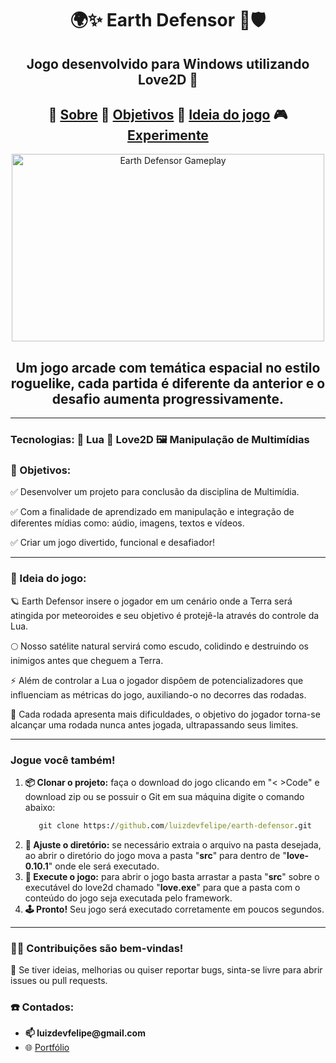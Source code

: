 <h1 align="center">🌍✨ Earth Defensor 🌙🛡️</h1>

<h2 align="center">Jogo desenvolvido para Windows utilizando Love2D 🚀</h2>

<h2 align="center">📘 <a href='#Sobre'>Sobre</a> 🎯 <a href='#objetivo'>Objetivos</a> 🧠 <a href='#ideia'>Ideia do jogo</a> 🎮 <a href='#Experimente'>Experimente</a></h2>

<p align="center">
 <img width="500" height="300" src="https://github.com/user-attachments/assets/f0b38742-8cd1-49a1-b6d8-509b6d4588df" alt="Earth Defensor Gameplay">
</p>

<h2 id='Sobre' align="center">Um jogo arcade com temática espacial no estilo roguelike, cada partida é diferente da anterior e o desafio aumenta progressivamente.</h2>

<hr>
<h3>Tecnologias: 📜 Lua 💖 Love2D 🖼️ Manipulação de Multimídias </h3>
 
<h3 id='objetivo'>🎯 Objetivos:</h3>
<p> ✅ Desenvolver um projeto para conclusão da disciplina de Multimídia.</p> 
<p> ✅ Com a finalidade de aprendizado em manipulação e integração de diferentes mídias como: aúdio, imagens, textos e vídeos.</p> 
<p> ✅ Criar um jogo divertido, funcional e desafiador! </p>

<hr>
<h3 id='ideia'>🧠 Ideia do jogo:</h3>
<p>🪐 Earth Defensor insere o jogador em um cenário onde a Terra será atingida por meteoroides e seu objetivo é protejê-la através do controle da Lua.</p>
<p>🌕 Nosso satélite natural servirá como escudo, colidindo e destruindo os inimigos antes que cheguem a Terra.</p>
<p>⚡ Além de controlar a Lua o jogador dispôem de potencializadores que influenciam as métricas do jogo, auxiliando-o no decorres das rodadas.</p>
<p>🎯 Cada rodada apresenta mais dificuldades, o objetivo do jogador torna-se alcançar uma rodada nunca antes jogada, ultrapassando seus limites.</p>

<hr>
<h3 id='Experimente'>Jogue você também!</h3>
<ol>
  <li><strong>📦 Clonar o projeto:</strong> faça o download do jogo clicando em "< >Code" e download zip ou se possuir o Git em sua máquina digite o comando abaixo:</li>
   
   ```cmd
      git clone https://github.com/luizdevfelipe/earth-defensor.git
   ```

   <li><strong>📁 Ajuste o diretório:</strong> se necessário extraia o arquivo na pasta desejada, ao abrir o diretório do jogo mova a pasta "<strong>src</strong>" para dentro de "<strong>love-0.10.1</strong>" onde ele será executado.</li>
   <li><strong>🚀 Execute o jogo:</strong> para abrir o jogo basta arrastar a pasta "<strong>src</strong>" sobre o executável do love2d chamado "<strong>love.exe</strong>" para que a pasta com o conteúdo do jogo seja executada pelo framework.</li>
   <li><strong>🕹️ Pronto!</strong> Seu jogo será executado corretamente em poucos segundos.</li>
</ol>
<hr>
<h3>👨‍🚀 Contribuições são bem-vindas!</h3>
<p>👾 Se tiver ideias, melhorias ou quiser reportar bugs, sinta-se livre para abrir issues ou pull requests.</p>
<h3>☎️ Contados:</h3>
<ul>
  <li><strong>📫 luizdevfelipe@gmail.com</strong></li>
  <li>🌐 <a href="https://luizdevfelipe.github.io/portfolio/" target="_blank">Portfólio</a> </li>
</ul>
